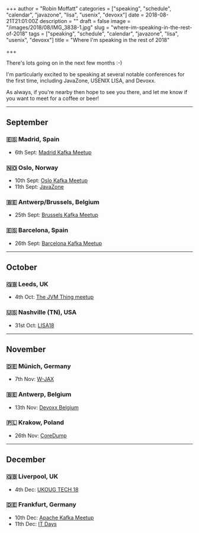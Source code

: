 +++
author = "Robin Moffatt"
categories = ["speaking", "schedule", "calendar", "javazone", "lisa", "usenix", "devoxx"]
date = 2018-08-21T21:01:00Z
description = ""
draft = false
image = "/images/2018/08/IMG_3838-1.jpg"
slug = "where-im-speaking-in-the-rest-of-2018"
tags = ["speaking", "schedule", "calendar", "javazone", "lisa", "usenix", "devoxx"]
title = "Where I'm speaking in the rest of 2018"

+++

There's lots going on in the next few months :-) 

I'm particularly excited to be speaking at several notable conferences for the first time, including JavaZone, USENIX LISA, and Devoxx. 

As always, if you're nearby then hope to see you there, and let me know if you want to meet for a coffee or beer! 

--- 

## September 

### 🇪🇸 Madrid, Spain

* 6th Sept: [Madrid Kafka Meetup](https://www.meetup.com/apachekafkamadrid/events/251264347/)

### 🇳🇴 Oslo, Norway

* 10th Sept: [Oslo Kafka Meetup](https://www.meetup.com/Oslo-Kafka/events/)
* 11th Sept: [JavaZone](https://2018.javazone.no/program/73fa52a7-661c-47a0-b4f3-55aaf5b10f6b)

### 🇧🇪 Antwerp/Brussels, Belgium

* 25th Sept: [Brussels Kafka Meetup](https://www.meetup.com/Brussels-Apache-Kafka-Meetup-by-Confluent/events/253855467/)

### 🇪🇸 Barcelona, Spain

* 26th Sept: [Barcelona Kafka Meetup](https://www.meetup.com/Barcelona-Kafka-Meetup/events/254252957/)

--- 

## October

### 🇬🇧 Leeds, UK

* 4th Oct: [The JVM Thing meetup](https://www.meetup.com/Leeds-JVMThing/events/)

### 🇺🇸 Nashville (TN), USA

* 31st Oct: [LISA18](https://www.usenix.org/conference/lisa18/conference-program)

--- 

## November

### 🇩🇪 Münich, Germany

* 7th Nov: [W-JAX](https://jax.de/)

### 🇧🇪 Antwerp, Belgium

* 13th Nov: [Devoxx Belgium](https://devoxx.be/)

### 🇵🇱 Krakow, Poland

* 26th Nov: [CoreDump](http://coredump.events/2018/)

--- 

## December

### 🇬🇧 Liverpool, UK

* 4th Dec: [UKOUG TECH 18](https://www.ukougconferences.org.uk/ukoug/frontend/reg/tAgendaWebsite.csp?pageID=306&eventID=2&language=1&mainFramePage=dailyagenda.csp&mode=)

### 🇩🇪 Frankfurt, Germany

* 10th Dec: [Apache Kafka Meetup](https://www.meetup.com/Frankfurt-Apache-Kafka-Meetup-by-Confluent/events/256599175/)
* 11th Dec: [IT Days](https://www.ittage.informatik-aktuell.de/)